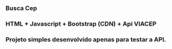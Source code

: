 ### Busca Cep
### HTML + Javascript + Bootstrap (CDN) + Api VIACEP
### Projeto simples desenvolvido apenas para testar a API.